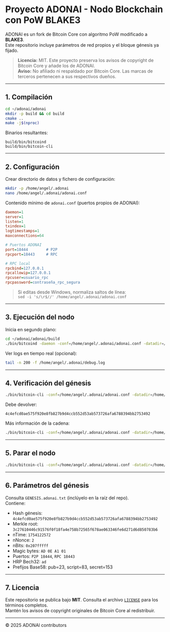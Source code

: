 # Proyecto ADONAI - Nodo Blockchain con PoW BLAKE3

ADONAI es un fork de Bitcoin Core con algoritmo PoW modificado a **BLAKE3**.  
Este repositorio incluye parámetros de red propios y el bloque génesis ya fijado.

> **Licencia:** MIT. Este proyecto preserva los avisos de copyright de Bitcoin Core y añade los de ADONAI.  
> **Aviso:** No afiliado ni respaldado por Bitcoin Core. Las marcas de terceros pertenecen a sus respectivos dueños.

---

## 1. Compilación

```bash
cd ~/adonai/adonai
mkdir -p build && cd build
cmake ..
make -j$(nproc)
```

Binarios resultantes:
```
build/bin/bitcoind
build/bin/bitcoin-cli
```

---

## 2. Configuración

Crear directorio de datos y fichero de configuración:

```bash
mkdir -p /home/angel/.adonai
nano /home/angel/.adonai/adonai.conf
```

Contenido mínimo de `adonai.conf` (puertos propios de ADONAI):

```ini
daemon=1
server=1
listen=1
txindex=1
logtimestamps=1
maxconnections=64

# Puertos ADONAI
port=18444        # P2P
rpcport=18443     # RPC

# RPC local
rpcbind=127.0.0.1
rpcallowip=127.0.0.1
rpcuser=usuario_rpc
rpcpassword=contraseña_rpc_segura
```

> Si editas desde Windows, normaliza saltos de línea:  
> `sed -i 's/\r$//' /home/angel/.adonai/adonai.conf`

---

## 3. Ejecución del nodo

Inicia en segundo plano:

```bash
cd ~/adonai/adonai/build
./bin/bitcoind -daemon -conf=/home/angel/.adonai/adonai.conf -datadir=/home/angel/.adonai
```

Ver logs en tiempo real (opcional):
```bash
tail -n 200 -f /home/angel/.adonai/debug.log
```

---

## 4. Verificación del génesis

```bash
./bin/bitcoin-cli -conf=/home/angel/.adonai/adonai.conf -datadir=/home/angel/.adonai getblockhash 0
```

Debe devolver:

```
4c4efcd0ae575f920e8fb827b9d4ccb552d53ab573726afa6788394bb2753492
```

Más información de la cadena:

```bash
./bin/bitcoin-cli -conf=/home/angel/.adonai/adonai.conf -datadir=/home/angel/.adonai getblockchaininfo
```

---

## 5. Parar el nodo

```bash
./bin/bitcoin-cli -conf=/home/angel/.adonai/adonai.conf -datadir=/home/angel/.adonai stop
```

---

## 6. Parámetros del génesis

Consulta `GENESIS.adonai.txt` (inclúyelo en la raíz del repo).  
Contiene:
- Hash génesis: `4c4efcd0ae575f920e8fb827b9d4ccb552d53ab573726afa6788394bb2753492`
- Merkle root: `3c27610446c91576f0f18fa4e758b72565f678ae063346fe6d271d6d850783b6`
- nTime: `1754122572`
- nNonce: `2`
- nBits: `0x207fffff`
- Magic bytes: `AD 0E A1 01`
- Puertos: `P2P 18444`, `RPC 18443`
- HRP Bech32: `ad`
- Prefijos Base58: pub=23, script=83, secret=153

---

## 7. Licencia

Este repositorio se publica bajo **MIT**. Consulta el archivo [`LICENSE`](LICENSE) para los términos completos.  
Mantén los avisos de copyright originales de Bitcoin Core al redistribuir.

---

© 2025 ADONAI contributors
